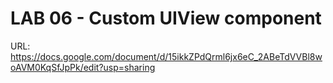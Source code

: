 # LAB 06 - Custom UIView component

URL: https://docs.google.com/document/d/15ikkZPdQrml6jx6eC_2ABeTdVVBl8woAVM0KqSfJpPk/edit?usp=sharing

